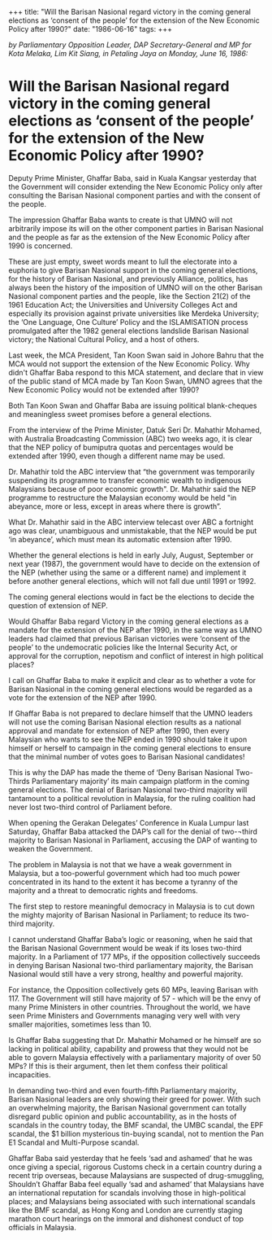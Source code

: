+++ 
title: "Will the Barisan Nasional regard victory in the coming general elections as ‘consent of the people’ for the extension of the New Economic Policy after 1990?"
date: "1986-06-16"
tags:
+++

_by Parliamentary Opposition Leader, DAP Secretary-General and MP for Kota Melaka, Lim Kit Siang, in Petaling Jaya on Monday, June 16, 1986:_

# Will the Barisan Nasional regard victory in the coming general elections as ‘consent of the people’ for the extension of the New Economic Policy after 1990?

Deputy Prime Minister, Ghaffar Baba, said in Kuala Kangsar yesterday that the Government will consider extending the New Economic Policy only after consulting the Barisan Nasional component parties and with the consent of the people.</u>

The impression Ghaffar Baba wants to create is that UMNO will not arbitrarily impose its will on the other component parties in Barisan Nasional and the people as far as the extension of the New Economic Policy after 1990 is concerned.

These are just empty, sweet words meant to lull the electorate into a euphoria to give Barisan Nasional support in the coming general elections, for the history of Barisan Nasional, and previously Alliance, politics, has always been the history of the imposition of UMNO will on the other Barisan Nasional component parties and the people, like the Section 21(2) of the 1961 Education Act; the Universities and University Colleges Act and especially its provision against private universities like Merdeka University; the ‘One Language, One Culture’ Policy and the ISLAMISATION process promulgated after the 1982 general elections landslide Barisan Nasional victory; the National Cultural Policy, and a host of others.

Last week, the MCA President, Tan Koon Swan said in Johore Bahru that the MCA would not support the extension of the New Economic Policy. Why didn't Ghaffar Baba respond to this MCA statement, and declare that in view of the public stand of MCA made by Tan Koon Swan, UMNO agrees that the New Economic Policy would not be extended after 1990?

Both Tan Koon Swan and Ghaffar Baba are issuing political blank-cheques and meaningless sweet promises before a general elections.

From the interview of the Prime Minister, Datuk Seri Dr. Mahathir Mohamed, with Australia Broadcasting Commission (ABC) two weeks ago, it is clear that the NEP policy of bumiputra quotas and percentages would be extended after 1990, even though a different name may be used.

Dr. Mahathir told the ABC interview that “the government was temporarily suspending its programme to transfer economic wealth to indigenous Malaysians because of poor economic growth". Dr. Mahathir said the NEP programme to restructure the Malaysian economy would be held "in abeyance, more or less, except in areas where there is growth”.

What Dr. Mahathir said in the ABC interview telecast over ABC a fortnight ago was clear, unambiguous and unmistakable, that the NEP would be put ‘in abeyance’, which must mean its automatic extension after 1990.

Whether the general elections is held in early July, August, September or next year (1987), the government would have to decide on the extension of the NEP (whether using the same or a different name) and implement it before another general elections, which will not fall due until 1991 or 1992.

The coming general elections would in fact be the elections to decide the question of extension of NEP.

Would Ghaffar Baba regard Victory in the coming general elections as a mandate for the extension of the NEP after 1990, in the same way as UMNO leaders had claimed that previous Barisan victories were ‘consent of the people’ to the undemocratic policies like the Internal Security Act, or approval for the corruption, nepotism and conflict of interest in high political places?

I call on Ghaffar Baba to make it explicit and clear as to whether a vote for Barisan Nasional in the coming general elections would be regarded as a vote for the extension of the NEP after 1990.

If Ghaffar Baba is not prepared to declare himself that the UMNO leaders will not use the coming Barisan Nasional election results as a national approval and mandate for extension of NEP after 1990, then every Malaysian who wants to see the NEP ended in 1990 should take it upon himself or herself to campaign in the coming general elections to ensure that the minimal number of votes goes to Barisan Nasional candidates!

This is why the DAP has made the theme of ‘Deny Barisan Nasional Two- Thirds Parliamentary majority’ its main campaign platform in the coming general elections. The denial of Barisan Nasional two-third majority will tantamount to a political revolution in Malaysia, for the ruling coalition had never lost two-third control of Parliament before.

When opening the Gerakan Delegates’ Conference in Kuala Lumpur last Saturday, Ghaffar Baba attacked the DAP’s call for the denial of two-¬third majority to Barisan Nasional in Parliament, accusing the DAP of wanting to weaken the Government.

The problem in Malaysia is not that we have a weak government in Malaysia, but a too-powerful government which had too much power concentrated in its hand to the extent it has become a tyranny of the majority and a threat to democratic rights and freedoms.

The first step to restore meaningful democracy in Malaysia is to cut down the mighty majority of Barisan Nasional in Parliament; to reduce its two-third majority.

I cannot understand Ghaffar Baba’s logic or reasoning, when he said that the Barisan Nasional Government would be weak if its loses two-third majority. In a Parliament of 177 MPs, if the opposition collectively succeeds in denying Barisan Nasional two-third parliamentary majority, the Barisan Nasional would still have a very strong, healthy and powerful majority.

For instance, the Opposition collectively gets 60 MPs, leaving Barisan with 117. The Government will still have majority of 57 - which will be the envy of many Prime Ministers in other countries. Throughout the world, we have seen Prime Ministers and Governments managing very well with very smaller majorities, sometimes less than 10.

Is Ghaffar Baba suggesting that Dr. Mahathir Mohamed or he himself are so lacking in political ability, capability and prowess that they would not be able to govern Malaysia effectively with a parliamentary majority of over 50 MPs? If this is their argument, then let them confess their political incapacities.

In demanding two-third and even fourth-fifth Parliamentary majority, Barisan Nasional leaders are only showing their greed for power. With such an overwhelming majority, the Barisan Nasional government can totally disregard public opinion and public accountability, as in the hosts of scandals in the country today, the BMF scandal, the UMBC scandal, the EPF scandal, the $1 billion mysterious tin-buying scandal, not to mention the Pan E1 Scandal and Multi-Purpose scandal.

Ghaffar Baba said yesterday that he feels ‘sad and ashamed’ that he was once giving a special, rigorous Customs check in a certain country during a recent trip overseas, because Malaysians are suspected of drug-smuggling, Shouldn’t Ghaffar Baba feel equally ‘sad and ashamed’ that Malaysians have an international reputation for scandals involving those in high-political places; and Malaysians being associated with such international scandals like the BMF scandal, as Hong Kong and London are currently staging marathon court hearings on the immoral and dishonest conduct of top officials in Malaysia.
 
